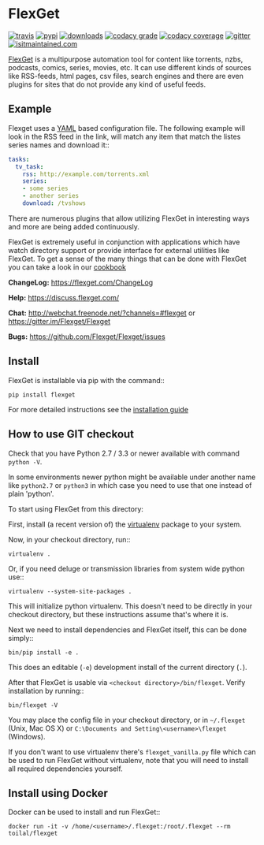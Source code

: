 # FlexGet

[![travis](https://api.travis-ci.org/Flexget/Flexget.png?branch=master)](https://travis-ci.org/Flexget/Flexget)
[![pypi](https://img.shields.io/pypi/v/Flexget.svg)](https://pypi.python.org/pypi/Flexget)
[![downloads](https://img.shields.io/pypi/dm/Flexget.svg)](https://pypi.python.org/pypi/Flexget)
[![codacy grade](https://api.codacy.com/project/badge/Grade/81e8ae42c7544dc48853102b1b7f88d5)](https://www.codacy.com/app/Flexget/Flexget?utm_source=github.com&amp;utm_medium=referral&amp;utm_content=Flexget/Flexget&amp;utm_campaign=Badge_Grade)
[![codacy coverage](https://api.codacy.com/project/badge/Coverage/81e8ae42c7544dc48853102b1b7f88d5)](https://www.codacy.com/app/Flexget/Flexget?utm_source=github.com&amp;utm_medium=referral&amp;utm_content=Flexget/Flexget&amp;utm_campaign=Badge_Coverage)
[![gitter](https://img.shields.io/gitter/room/nwjs/nw.js.svg)](https://gitter.im/Flexget/Flexget)
[![isitmaintained.com](http://isitmaintained.com/badge/resolution/Flexget/Flexget.svg)](http://isitmaintained.com/project/Flexget/Flexget)

[FlexGet](https://flexget.com) is a multipurpose automation tool for content like torrents, nzbs,
podcasts, comics, series, movies, etc. It can use different kinds of sources
like RSS-feeds, html pages, csv files, search engines and there are even
plugins for sites that do not provide any kind of useful feeds.

## Example

Flexget uses a [YAML](http://www.yaml.org/) based configuration file.
The following example will look in the RSS feed in the link, will match any item that match the listes series names and download it::
```yaml
tasks:
  tv_task:
    rss: http://example.com/torrents.xml
    series:
    - some series
    - another series
    download: /tvshows
```

There are numerous plugins that allow utilizing FlexGet in interesting ways
and more are being added continuously.

FlexGet is extremely useful in conjunction with applications which have watch
directory support or provide interface for external utilities like FlexGet.
To get a sense of the many things that can be done with FlexGet you can take a look in our [cookbook](https://flexget.com/Cookbook)


**ChangeLog:** https://flexget.com/ChangeLog

**Help:** https://discuss.flexget.com/

**Chat:** http://webchat.freenode.net/?channels=#flexget or https://gitter.im/Flexget/Flexget

**Bugs:** https://github.com/Flexget/Flexget/issues

## Install


FlexGet is installable via pip with the command::

    pip install flexget
  

For more detailed instructions see the [installation guide](https://flexget.com/Install)

## How to use GIT checkout

Check that you have Python 2.7 / 3.3 or newer available with command `python -V`.

In some environments newer python might be available under another name like 
`python2.7` or `python3` in which case you need to use that one instead of 
plain 'python'.

To start using FlexGet from this directory:

First, install (a recent version of) the [virtualenv](https://pypi.python.org/pypi/virtualenv) package to your system.


Now, in your checkout directory, run::

    virtualenv .

Or, if you need deluge or transmission libraries from system wide python use::

    virtualenv --system-site-packages .

This will initialize python virtualenv. This doesn't need to be directly in
your checkout directory, but these instructions assume that's where it is.

Next we need to install dependencies and FlexGet itself, this can be done simply::

    bin/pip install -e .

This does an editable (`-e`) development install of the current directory (`.`).

After that FlexGet is usable via ``<checkout directory>/bin/flexget``. Verify
installation by running::

    bin/flexget -V

You may place the config file in your checkout directory, or in ``~/.flexget``
(Unix, Mac OS X) or ``C:\Documents and Setting\<username>\flexget`` (Windows).

If you don't want to use virtualenv there's ``flexget_vanilla.py`` file which
can be used to run FlexGet without virtualenv, note that you will need to
install all required dependencies yourself.

## Install using Docker 

Docker can be used to install and run FlexGet::

    docker run -it -v /home/<username>/.flexget:/root/.flexget --rm toilal/flexget

